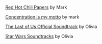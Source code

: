 [Red Hot Chili Papers](https://open.spotify.com/playlist/2boi9dpyOS2RZ6Iac4I446?si=309c1f35c6184d41) by Mark

[Concentration is my motto](https://open.spotify.com/playlist/7Glxzmmn7wkvzheaE3LTbY?si=650457fe034e4b4f) by mark

[The Last of Us Official Soundtrack](https://open.spotify.com/playlist/37i9dQZF1DWX4UlFW6EJPs?si=f62e45b39c1d42f9) by Olivia

[Star Wars Soundtracks](https://open.spotify.com/playlist/0yDagEjoveJC0dVWBJecU2?si=dbb1fa00ab694dd4) by Olivia